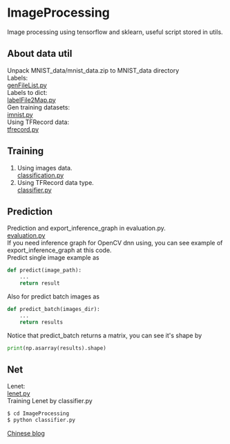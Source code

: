 # ImageProcessing
Image processing using tensorflow and sklearn, useful script stored in utils.

## About data util
Unpack MNIST_data/mnist_data.zip to MNIST_data directory  
Labels:  
[genFileList.py](utils/genFileList.py)  
Labels to dict:  
[labelFile2Map.py](utils/labelFile2Map.py)  
Gen training datasets:  
[imnist.py](datasets/imnist.py)  
Using TFRecord data:  
[tfrecord.py](datasets/tfrecord.py)

## Training
1. Using images data.  
[classification.py](classification.py)  
2. Using TFRecord data type.  
[classifier.py](classifier.py)  

## Prediction
Prediction and export_inference_graph in evaluation.py.  
[evaluation.py](evaluation.py)  
If you need inference graph for OpenCV dnn using, you can see example of export_inference_graph at this code.  
Predict single image example as  
```Python  
def predict(image_path):
	...
	return result
```  
Also for predict batch images as  
```Python
def predict_batch(images_dir):
	...
	return results
```
Notice that predict_batch returns a matrix, you can see it's shape by  
```Python
print(np.asarray(results).shape)
```

## Net
Lenet:  
[lenet.py](net/lenet.py)  
Training Lenet by classifier.py  
```bash
$ cd ImageProcessing  
$ python classifier.py  
```

[Chinese blog](https://mrlittlepig.github.io/2017/04/30/tensorflow-for-image-processing/)
